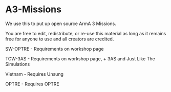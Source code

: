 # A3-Missions
We use this to put up open source ArmA 3 Missions.

You are free to edit, redistribute, or re-use this material as long as it remains free for anyone to use and all creators are credited.

SW-OPTRE - Requirements on workshop page

TCW-3AS - Requirements on workshop page, + 3AS and Just Like The Simulations

Vietnam - Requires Unsung

OPTRE - Requires OPTRE
